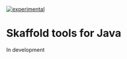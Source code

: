 [![experimental](http://badges.github.io/stability-badges/dist/experimental.svg)](http://github.com/badges/stability-badges)

# Skaffold tools for Java

In development
